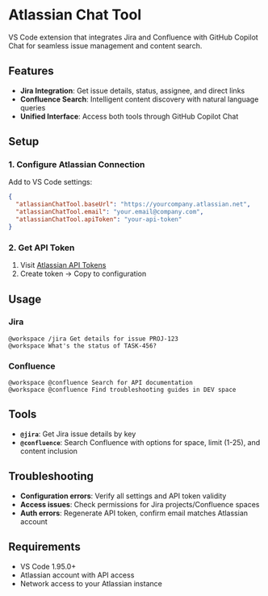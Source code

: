 # Atlassian Chat Tool

VS Code extension that integrates Jira and Confluence with GitHub Copilot Chat for seamless issue management and content search.

## Features

- **Jira Integration**: Get issue details, status, assignee, and direct links
- **Confluence Search**: Intelligent content discovery with natural language queries
- **Unified Interface**: Access both tools through GitHub Copilot Chat

## Setup

### 1. Configure Atlassian Connection

Add to VS Code settings:

```json
{
  "atlassianChatTool.baseUrl": "https://yourcompany.atlassian.net",
  "atlassianChatTool.email": "your.email@company.com",
  "atlassianChatTool.apiToken": "your-api-token"
}
```

### 2. Get API Token

1. Visit [Atlassian API Tokens](https://id.atlassian.com/manage-profile/security/api-tokens)
2. Create token → Copy to configuration

## Usage

### Jira

```
@workspace /jira Get details for issue PROJ-123
@workspace What's the status of TASK-456?
```

### Confluence

```
@workspace @confluence Search for API documentation
@workspace @confluence Find troubleshooting guides in DEV space
```

## Tools

- **`@jira`**: Get Jira issue details by key
- **`@confluence`**: Search Confluence with options for space, limit (1-25), and content inclusion

## Troubleshooting

- **Configuration errors**: Verify all settings and API token validity
- **Access issues**: Check permissions for Jira projects/Confluence spaces
- **Auth errors**: Regenerate API token, confirm email matches Atlassian account

## Requirements

- VS Code 1.95.0+
- Atlassian account with API access
- Network access to your Atlassian instance
